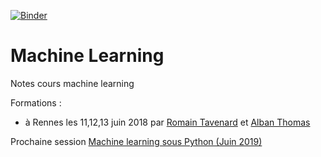 [![Binder](https://mybinder.org/badge.svg)](https://mybinder.org/v2/gh/pnavaro/machine_learning/master)

# Machine Learning

Notes cours machine learning 

Formations :
  - à Rennes les 11,12,13 juin 2018 par [Romain Tavenard](https://github.com/rtavenar) et [Alban Thomas](https://bitbucket.org/thomas_a/maplearn)


Prochaine session [Machine learning sous Python (Juin 2019)](https://cnrsformation.cnrs.fr/stage-19007-Machine-learning-sous-Python.html?axe=97)
